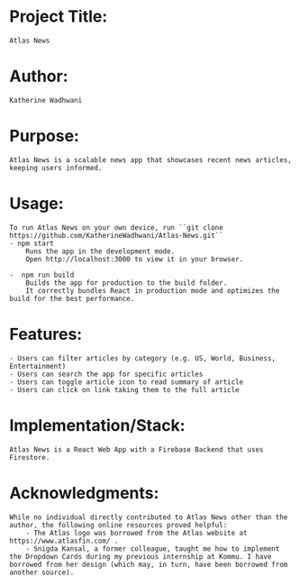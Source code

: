 # Project Title:
    Atlas News

# Author:
    Katherine Wadhwani

# Purpose: 
    Atlas News is a scalable news app that showcases recent news articles, keeping users informed.

# Usage: 
    To run Atlas News on your own device, run ``git clone https://github.com/KatherineWadhwani/Atlas-News.git``
    - npm start
        Runs the app in the development mode.
        Open http://localhost:3000 to view it in your browser.

    -  npm run build
        Builds the app for production to the build folder.
        It correctly bundles React in production mode and optimizes the build for the best performance.


# Features:
    - Users can filter articles by category (e.g. US, World, Business, Entertainment)
    - Users can search the app for specific articles
    - Users can toggle article icon to read summary of article
    - Users can click on link taking them to the full article

# Implementation/Stack:
    Atlas News is a React Web App with a Firebase Backend that uses Firestore.

# Acknowledgments:
    While no individual directly contributed to Atlas News other than the author, the following online resources proved helpful:
        - The Atlas logo was borrowed from the Atlas website at https://www.atlasfin.com/ .
        - Snigda Kansal, a former colleague, taught me how to implement the Dropdown Cards during my previous internship at Kommu. I have borrowed from her design (which may, in turn, have been borrowed from another source).
